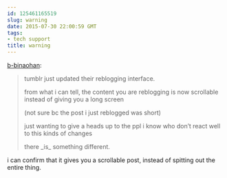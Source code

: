 ```yaml
---
id: 125461165519
slug: warning
date: 2015-07-30 22:00:59 GMT
tags:
- tech support
title: warning
---
```

<p><a class="tumblr_blog" href="http://b-binaohan.tumblr.com/post/125451415029">b-binaohan</a>:</p>
<blockquote>
<p>tumblr just updated their reblogging interface.</p><p>from what i can tell, the content you are reblogging is now scrollable instead of giving you a long screen</p><p>(not sure bc the post i just reblogged was short)</p><p>just wanting to give a heads up to the ppl i know who don&rsquo;t react well to this kinds of changes</p><p>there _is_ something different.</p>
</blockquote>

<p>i can confirm that it gives you a scrollable post, instead of spitting out the entire thing.<br/></p>